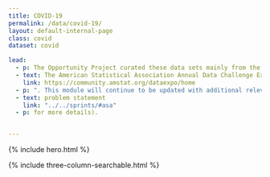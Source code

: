 ```yaml
---
title: COVID-19
permalink: /data/covid-19/
layout: default-internal-page
class: covid
dataset: covid

lead:
  - p: The Opportunity Project curated these data sets mainly from the Census Bureau as part of the
  - text: The American Statistical Association Annual Data Challenge Expo
    link: https://community.amstat.org/dataexpo/home
  - p: ". This module will continue to be updated with additional relevant open data sets from other federal agencies to help with the medical, economic and community responses to the pandemic. The theme of this year's Data Challenge Expo is Helping Families, Business, and Communities Respond to COVID-19 (see"
  - text: problem statement
    link: "../../sprints/#asa"
  - p: for more details).


---
```

{% include hero.html %}
<!-- {% include single-column-centered-photo-with-overlay.html %} -->
{% include three-column-searchable.html %}
